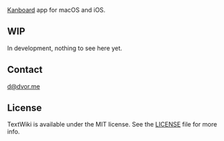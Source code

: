 [Kanboard](https://kanboard.org/) app for macOS and iOS.

## WIP

In development, nothing to see here yet.

## Contact

[d@dvor.me](mailto:d@dvor.me?subject=TextWiki)

## License

TextWiki is available under the MIT license. See the [LICENSE](LICENSE) file for more info.

